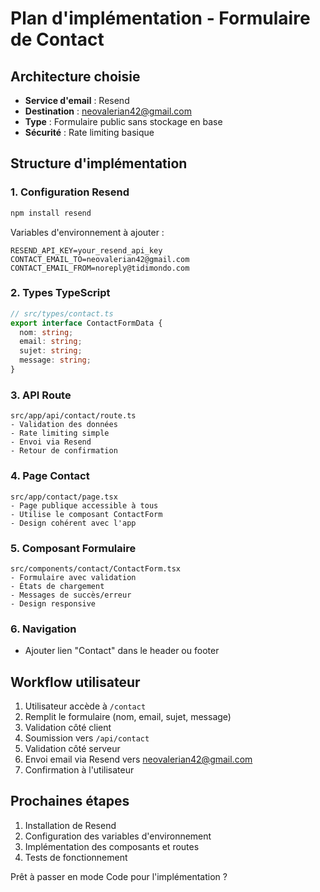 # Plan d'implémentation - Formulaire de Contact

## Architecture choisie

- **Service d'email** : Resend
- **Destination** : neovalerian42@gmail.com
- **Type** : Formulaire public sans stockage en base
- **Sécurité** : Rate limiting basique

## Structure d'implémentation

### 1. Configuration Resend
```bash
npm install resend
```

Variables d'environnement à ajouter :
```env
RESEND_API_KEY=your_resend_api_key
CONTACT_EMAIL_TO=neovalerian42@gmail.com
CONTACT_EMAIL_FROM=noreply@tidimondo.com
```

### 2. Types TypeScript
```typescript
// src/types/contact.ts
export interface ContactFormData {
  nom: string;
  email: string;
  sujet: string;
  message: string;
}
```

### 3. API Route
```
src/app/api/contact/route.ts
- Validation des données
- Rate limiting simple
- Envoi via Resend
- Retour de confirmation
```

### 4. Page Contact
```
src/app/contact/page.tsx
- Page publique accessible à tous
- Utilise le composant ContactForm
- Design cohérent avec l'app
```

### 5. Composant Formulaire
```
src/components/contact/ContactForm.tsx
- Formulaire avec validation
- États de chargement
- Messages de succès/erreur
- Design responsive
```

### 6. Navigation
- Ajouter lien "Contact" dans le header ou footer

## Workflow utilisateur

1. Utilisateur accède à `/contact`
2. Remplit le formulaire (nom, email, sujet, message)
3. Validation côté client
4. Soumission vers `/api/contact`
5. Validation côté serveur
6. Envoi email via Resend vers neovalerian42@gmail.com
7. Confirmation à l'utilisateur

## Prochaines étapes

1. Installation de Resend
2. Configuration des variables d'environnement
3. Implémentation des composants et routes
4. Tests de fonctionnement

Prêt à passer en mode Code pour l'implémentation ?